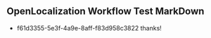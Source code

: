 ## OpenLocalization Workflow Test MarkDown
* f61d3355-5e3f-4a9e-8aff-f83d958c3822 
thanks!<!--HONumber=Mar16_HO3-->
